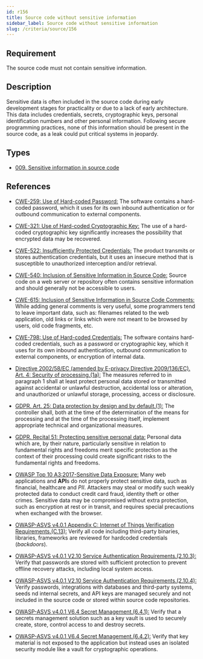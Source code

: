 ```yaml
---
id: r156
title: Source code without sensitive information
sidebar_label: Source code without sensitive information
slug: /criteria/source/156
---
```


## Requirement

The source code must not contain sensitive information.

## Description

Sensitive data
is often included in the source code
during early development stages for practicality
or due to a lack of early architecture.
This data includes credentials,
secrets, cryptographic keys,
personal identification numbers
and other personal information.
Following secure programming practices,
none of this information
should be present in the source code,
as a leak could put critical systems in jeopardy.

## Types

- [009. Sensitive information in source code](/types/009)

## References

- [CWE-259: Use of Hard-coded Password:](https://cwe.mitre.org/data/definitions/259.html)
The software contains a hard-coded password,
which it uses for its own inbound authentication
or for outbound communication
to external components.

- [CWE-321: Use of Hard-coded Cryptographic Key:](https://cwe.mitre.org/data/definitions/321.html)
The use of a hard-coded cryptographic key
significantly increases the possibility
that encrypted data may be recovered.

- [CWE-522: Insufficiently Protected Credentials:](https://cwe.mitre.org/data/definitions/522.html)
The product transmits
or stores authentication credentials,
but it uses an insecure method
that is susceptible to unauthorized interception
and/or retrieval.

- [CWE-540: Inclusion of Sensitive Information in Source Code:](https://cwe.mitre.org/data/definitions/540.html)
Source code on a web server
or repository often contains sensitive information
and should generally not be accessible to users.

- [CWE-615: Inclusion of Sensitive Information in Source Code Comments:](https://cwe.mitre.org/data/definitions/615.html)
While adding general comments is very useful,
some programmers tend to leave important data,
such as: filenames related to the web application,
old links or links
which were not meant to be browsed by users,
old code fragments, etc.

- [CWE-798: Use of Hard-coded Credentials:](https://cwe.mitre.org/data/definitions/798.html)
The software contains hard-coded credentials,
such as a password or cryptographic key,
which it uses for its own inbound authentication,
outbound communication to external components,
or encryption of internal data.

- [Directive 2002/58/EC (amended by E-privacy Directive 2009/136/EC). Art. 4: Security of processing.(1a):](https://eur-lex.europa.eu/legal-content/EN/TXT/PDF/?uri=CELEX:02002L0058-20091219)
The measures referred to in paragraph 1
shall at least protect personal data stored
or transmitted against accidental
or unlawful destruction,
accidental loss or alteration,
and unauthorized or unlawful storage,
processing, access or disclosure.

- [GDPR. Art. 25: Data protection by design and by default.(1):](https://gdpr-info.eu/art-25-gdpr/)
The controller shall,
both at the time of the determination
of the means for processing and at the
time of the processing itself,
implement appropriate technical
and organizational measures.

- [GDPR. Recital 51: Protecting sensitive personal data:](https://gdpr-info.eu/recitals/no-51/)
Personal data which are,
by their nature,
particularly sensitive in relation to fundamental rights
and freedoms merit specific protection
as the context of their processing
could create significant risks
to the fundamental rights and freedoms.

- [OWASP Top 10 A3:2017-Sensitive Data Exposure:](https://owasp.org/www-project-top-ten/OWASP_Top_Ten_2017/Top_10-2017_A3-Sensitive_Data_Exposure)
Many web applications and **API**s
do not properly protect sensitive data,
such as financial,
healthcare and *PII*.
Attackers may steal
or modify such weakly protected data
to conduct credit card fraud,
identity theft or other crimes.
Sensitive data may be compromised
without extra protection,
such as encryption at rest or in transit,
and requires special precautions
when exchanged with the browser.

- [OWASP-ASVS v4.0.1 Appendix C: Internet of Things Verification Requirements.(C.13):](https://owasp.org/www-project-application-security-verification-standard/)
Verify all code including third-party binaries,
libraries, frameworks are reviewed
for hardcoded credentials (*backdoors*).

- [OWASP-ASVS v4.0.1 V2.10 Service Authentication Requirements.(2.10.3):](https://owasp.org/www-project-application-security-verification-standard/)
Verify that passwords are stored
with sufficient protection
to prevent offline recovery attacks,
including local system access.

- [OWASP-ASVS v4.0.1 V2.10 Service Authentication Requirements.(2.10.4):](https://owasp.org/www-project-application-security-verification-standard/)
Verify passwords,
integrations with databases and third-party systems,
seeds nd internal secrets,
and API keys are managed securely
and not included in the source code
or stored within source code repositories.

- [OWASP-ASVS v4.0.1 V6.4 Secret Management.(6.4.1):](https://owasp.org/www-project-application-security-verification-standard/)
Verify that a secrets management solution
such as a key vault is used
to securely create, store,
control access to and destroy secrets.

- [OWASP-ASVS v4.0.1 V6.4 Secret Management.(6.4.2):](https://owasp.org/www-project-application-security-verification-standard/)
Verify that key material
is not exposed to the application
but instead uses an isolated security module
like a vault for cryptographic operations.
